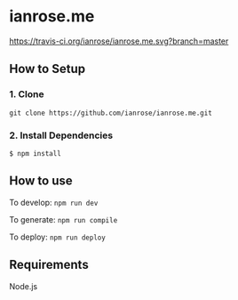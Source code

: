 # ianrose.me

https://travis-ci.org/ianrose/ianrose.me.svg?branch=master

## How to Setup

### 1. Clone

`git clone https://github.com/ianrose/ianrose.me.git`

### 2. Install Dependencies

```
$ npm install
```

## How to use

To develop: `npm run dev`

To generate: `npm run compile`

To deploy: `npm run deploy`

## Requirements

Node.js
